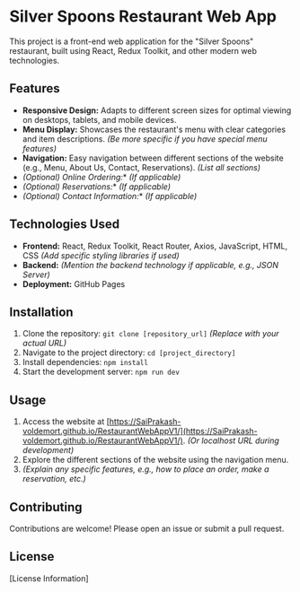 # Silver Spoons Restaurant Web App

This project is a front-end web application for the "Silver Spoons" restaurant, built using React, Redux Toolkit, and other modern web technologies.

## Features

*   **Responsive Design:** Adapts to different screen sizes for optimal viewing on desktops, tablets, and mobile devices.
*   **Menu Display:** Showcases the restaurant's menu with clear categories and item descriptions. *(Be more specific if you have special menu features)*
*   **Navigation:** Easy navigation between different sections of the website (e.g., Menu, About Us, Contact, Reservations).  *(List all sections)*
*   *(Optional) Online Ordering:**  *(If applicable)*
*   *(Optional) Reservations:** *(If applicable)*
*   *(Optional) Contact Information:** *(If applicable)*

## Technologies Used

*   **Frontend:** React, Redux Toolkit, React Router, Axios, JavaScript, HTML, CSS *(Add specific styling libraries if used)*
*   **Backend:** *(Mention the backend technology if applicable, e.g., JSON Server)*
*   **Deployment:** GitHub Pages

## Installation

1.  Clone the repository: `git clone [repository_url]` *(Replace with your actual URL)*
2.  Navigate to the project directory: `cd [project_directory]`
3.  Install dependencies: `npm install`
4.  Start the development server: `npm run dev`

## Usage

1.  Access the website at [https://SaiPrakash-voldemort.github.io/RestaurantWebAppV1/](https://SaiPrakash-voldemort.github.io/RestaurantWebAppV1/). *(Or localhost URL during development)*
2.  Explore the different sections of the website using the navigation menu.
3.  *(Explain any specific features, e.g., how to place an order, make a reservation, etc.)*

## Contributing

Contributions are welcome! Please open an issue or submit a pull request.

## License

[License Information]
